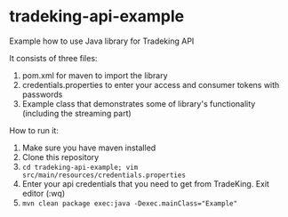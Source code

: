 # tradeking-api-example
Example how to use Java library for Tradeking API

It consists of three files: 

1. pom.xml for maven to import the library
2. credentials.properties to enter your access and consumer tokens with passwords
3. Example class that demonstrates some of library's functionality (including the streaming part)


How to run it:

1. Make sure you have maven installed
2. Clone this repository
3. ```cd tradeking-api-example; vim src/main/resources/credentials.properties```
4. Enter your api credentials that you need to get from TradeKing. Exit editor (:wq)
5. ```mvn clean package exec:java -Dexec.mainClass="Example"```
